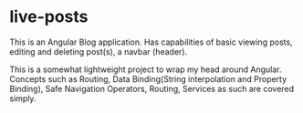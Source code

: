 # live-posts

This is an Angular Blog application. Has capabilities of basic viewing posts,
editing and deleting post(s), a navbar (header).

This is a somewhat lightweight project to wrap my head around Angular.
Concepts such as Routing, Data Binding(String interpolation and Property Binding),
Safe Navigation Operators, Routing, Services as such are covered simply.
